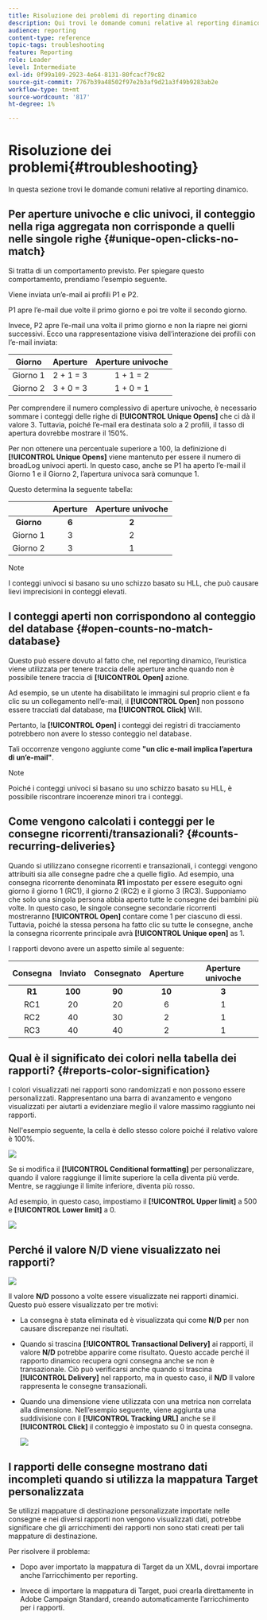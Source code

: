 ```yaml
---
title: Risoluzione dei problemi di reporting dinamico
description: Qui trovi le domande comuni relative al reporting dinamico.
audience: reporting
content-type: reference
topic-tags: troubleshooting
feature: Reporting
role: Leader
level: Intermediate
exl-id: 0f99a109-2923-4e64-8131-80fcacf79c82
source-git-commit: 7767b39a48502f97e2b3af9d21a3f49b9283ab2e
workflow-type: tm+mt
source-wordcount: '817'
ht-degree: 1%

---
```


# Risoluzione dei problemi{#troubleshooting}

In questa sezione trovi le domande comuni relative al reporting dinamico.

## Per aperture univoche e clic univoci, il conteggio nella riga aggregata non corrisponde a quelli nelle singole righe {#unique-open-clicks-no-match}

Si tratta di un comportamento previsto.
Per spiegare questo comportamento, prendiamo l’esempio seguente.

Viene inviata un’e-mail ai profili P1 e P2.

P1 apre l’e-mail due volte il primo giorno e poi tre volte il secondo giorno.

Invece, P2 apre l’e-mail una volta il primo giorno e non la riapre nei giorni successivi.
Ecco una rappresentazione visiva dell’interazione dei profili con l’e-mail inviata:

<table> 
 <thead> 
  <tr> 
   <th align="center"> <strong>Giorno</strong> <br /> </th> 
   <th align="center"> <strong>Aperture</strong> <br /> </th> 
   <th align="center"> <strong>Aperture univoche</strong> <br /> </th> 
  </tr> 
 </thead> 
 <tbody> 
  <tr> 
   <td align="center"> Giorno 1<br /> </td> 
   <td align="center"> 2 + 1 = 3<br /> </td> 
   <td align="center"> 1 + 1 = 2<br /> </td> 
  </tr> 
  <tr> 
   <td align="center"> Giorno 2<br /> </td> 
   <td align="center"> 3 + 0 = 3<br /> </td> 
   <td align="center"> 1 + 0 = 1<br /> </td> 
  </tr>
 </tbody> 
</table>

Per comprendere il numero complessivo di aperture univoche, è necessario sommare i conteggi delle righe di **[!UICONTROL Unique Opens]** che ci dà il valore 3. Tuttavia, poiché l’e-mail era destinata solo a 2 profili, il tasso di apertura dovrebbe mostrare il 150%.

Per non ottenere una percentuale superiore a 100, la definizione di **[!UICONTROL Unique Opens]** viene mantenuto per essere il numero di broadLog univoci aperti. In questo caso, anche se P1 ha aperto l’e-mail il Giorno 1 e il Giorno 2, l’apertura univoca sarà comunque 1.

Questo determina la seguente tabella:

<table> 
 <thead> 
  <tr> 
   <th align="center"> <strong></strong> <br /> </th> 
   <th align="center"> <strong>Aperture</strong> <br /> </th> 
   <th align="center"> <strong>Aperture univoche</strong> <br /> </th> 
  </tr> 
 </thead> 
 <tbody> 
  <tr> 
   <td align="center"> <strong> Giorno </strong><br /> </td> 
   <td align="center"> <strong> 6 </strong><br /> </td> 
   <td align="center"> <strong> 2</strong><br /> </td>
  </tr> 
  <tr> 
   <td align="center"> Giorno 1<br /> </td> 
   <td align="center"> 3<br /> </td> 
   <td align="center"> 2<br /> </td>
  </tr> 
  <tr> 
   <td align="center"> Giorno 2<br /> </td> 
   <td align="center"> 3<br /> </td> 
   <td align="center"> 1<br /> </td> 
  </tr> 
 </tbody> 
</table>

>[!NOTE]
>
>I conteggi univoci si basano su uno schizzo basato su HLL, che può causare lievi imprecisioni in conteggi elevati.

## I conteggi aperti non corrispondono al conteggio del database {#open-counts-no-match-database}

Questo può essere dovuto al fatto che, nel reporting dinamico, l’euristica viene utilizzata per tenere traccia delle aperture anche quando non è possibile tenere traccia di **[!UICONTROL Open]** azione.

Ad esempio, se un utente ha disabilitato le immagini sul proprio client e fa clic su un collegamento nell’e-mail, il **[!UICONTROL Open]** non possono essere tracciati dal database, ma **[!UICONTROL Click]** Will.

Pertanto, la **[!UICONTROL Open]** i conteggi dei registri di tracciamento potrebbero non avere lo stesso conteggio nel database.

Tali occorrenze vengono aggiunte come **&quot;un clic e-mail implica l’apertura di un’e-mail&quot;**.

>[!NOTE]
>
>Poiché i conteggi univoci si basano su uno schizzo basato su HLL, è possibile riscontrare incoerenze minori tra i conteggi.

## Come vengono calcolati i conteggi per le consegne ricorrenti/transazionali? {#counts-recurring-deliveries}

Quando si utilizzano consegne ricorrenti e transazionali, i conteggi vengono attribuiti sia alle consegne padre che a quelle figlio.
Ad esempio, una consegna ricorrente denominata **R1** impostato per essere eseguito ogni giorno il giorno 1 (RC1), il giorno 2 (RC2) e il giorno 3 (RC3).
Supponiamo che solo una singola persona abbia aperto tutte le consegne dei bambini più volte. In questo caso, le singole consegne secondarie ricorrenti mostreranno **[!UICONTROL Open]** contare come 1 per ciascuno di essi.
Tuttavia, poiché la stessa persona ha fatto clic su tutte le consegne, anche la consegna ricorrente principale avrà **[!UICONTROL Unique open]** as 1.

I rapporti devono avere un aspetto simile al seguente:

<table> 
 <thead> 
  <tr> 
   <th align="center"> <strong>Consegna</strong> <br /> </th> 
   <th align="center"> <strong>Inviato</strong> <br /> </th> 
   <th align="center"> <strong>Consegnato</strong> <br /> </th>
   <th align="center"> <strong>Aperture</strong> <br /> </th> 
   <th align="center"> <strong>Aperture univoche</strong> <br /> </th>
  </tr> 
 </thead> 
 <tbody> 
  <tr> 
   <td align="center"> <strong>R1</strong><br/> </td> 
   <td align="center"> <strong>100</strong><br/> </td> 
   <td align="center"> <strong>90</strong><br/> </td> 
   <td align="center"> <strong>10</strong><br/> </td> 
   <td align="center"> <strong>3</strong><br/> </td> 
  </tr> 
  <tr> 
   <td align="center"> RC1<br/> </td> 
   <td align="center"> 20<br /> </td> 
   <td align="center"> 20<br /> </td> 
   <td align="center"> 6<br /> </td> 
   <td align="center"> 1<br /> </td> 
  </tr>
    <tr> 
   <td align="center"> RC2<br /> </td> 
   <td align="center"> 40<br /> </td> 
   <td align="center"> 30<br /> </td> 
   <td align="center"> 2<br /> </td> 
   <td align="center"> 1<br /> </td> 
  </tr> 
    <tr> 
   <td align="center"> RC3<br /> </td> 
   <td align="center"> 40<br /> </td> 
   <td align="center"> 40<br /> </td> 
   <td align="center"> 2<br /> </td> 
   <td align="center"> 1<br /> </td> 
  </tr> 
 </tbody> 
</table>

## Qual è il significato dei colori nella tabella dei rapporti? {#reports-color-signification}

I colori visualizzati nei rapporti sono randomizzati e non possono essere personalizzati. Rappresentano una barra di avanzamento e vengono visualizzati per aiutarti a evidenziare meglio il valore massimo raggiunto nei rapporti.

Nell&#39;esempio seguente, la cella è dello stesso colore poiché il relativo valore è 100%.

![](assets/troubleshooting_1.png)

Se si modifica il **[!UICONTROL Conditional formatting]** per personalizzare, quando il valore raggiunge il limite superiore la cella diventa più verde. Mentre, se raggiunge il limite inferiore, diventa più rosso.

Ad esempio, in questo caso, impostiamo il **[!UICONTROL Upper limit]** a 500 e **[!UICONTROL Lower limit]** a 0.

![](assets/troubleshooting_2.png)

## Perché il valore N/D viene visualizzato nei rapporti?

![](assets/troubleshooting_3.png)

Il valore **N/D** possono a volte essere visualizzate nei rapporti dinamici. Questo può essere visualizzato per tre motivi:

* La consegna è stata eliminata ed è visualizzata qui come **N/D** per non causare discrepanze nei risultati.
* Quando si trascina **[!UICONTROL Transactional Delivery]** ai rapporti, il valore **N/D** potrebbe apparire come risultato. Questo accade perché il rapporto dinamico recupera ogni consegna anche se non è transazionale. Ciò può verificarsi anche quando si trascina **[!UICONTROL Delivery]** nel rapporto, ma in questo caso, il **N/D** Il valore rappresenta le consegne transazionali.
* Quando una dimensione viene utilizzata con una metrica non correlata alla dimensione. Nell’esempio seguente, viene aggiunta una suddivisione con il **[!UICONTROL Tracking URL]** anche se il **[!UICONTROL Click]** il conteggio è impostato su 0 in questa consegna.

  ![](assets/troubleshooting_4.png)

## I rapporti delle consegne mostrano dati incompleti quando si utilizza la mappatura Target personalizzata

Se utilizzi mappature di destinazione personalizzate importate nelle consegne e nei diversi rapporti non vengono visualizzati dati, potrebbe significare che gli arricchimenti dei rapporti non sono stati creati per tali mappature di destinazione.

Per risolvere il problema:

* Dopo aver importato la mappatura di Target da un XML, dovrai importare anche l’arricchimento per reporting.

* Invece di importare la mappatura di Target, puoi crearla direttamente in Adobe Campaign Standard, creando automaticamente l’arricchimento per i rapporti.
